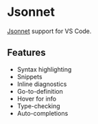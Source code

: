 # Jsonnet

[Jsonnet][] support for VS Code.

## Features

- Syntax highlighting
- Snippets
- Inline diagnostics
- Go-to-definition
- Hover for info
- Type-checking
- Auto-completions

[jsonnet]: https://jsonnet.org
